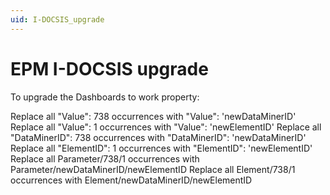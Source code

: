```yaml
---
uid: I-DOCSIS_upgrade
---
```


# EPM I-DOCSIS upgrade

To upgrade the Dashboards to work property: 

Replace all "Value": 738 occurrences with "Value": 'newDataMinerID'
Replace all "Value": 1 occurrences with "Value": 'newElementID'
Replace all "DataMinerID": 738 occurrences with "DataMinerID": 'newDataMinerID'
Replace all "ElementID": 1 occurrences with "ElementID": 'newElementID'
Replace all Parameter/738/1 occurrences with Parameter/newDataMinerID/newElementID
Replace all Element/738/1 occurrences with Element/newDataMinerID/newElementID